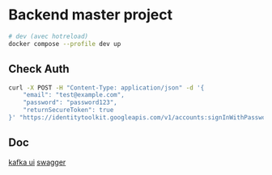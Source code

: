 # Backend master project

```bash
# dev (avec hotreload)
docker compose --profile dev up
```

## Check Auth

```bash
curl -X POST -H "Content-Type: application/json" -d '{
    "email": "test@example.com",
    "password": "password123",
    "returnSecureToken": true
}' "https://identitytoolkit.googleapis.com/v1/accounts:signInWithPassword?key=FIREBASE_API_KEY"
```

## Doc

[kafka ui](http://localhost:8080/ui)
[swagger](http://localhost:3000/doc)
